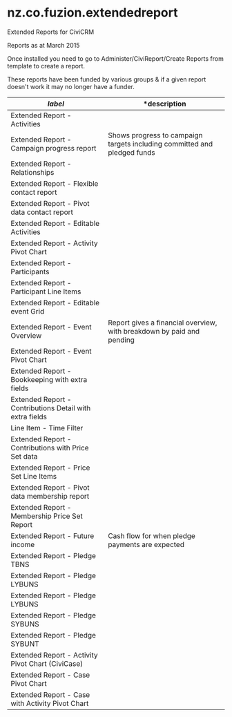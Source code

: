 # nz.co.fuzion.extendedreport
Extended Reports for CiviCRM

Reports as at March 2015

Once installed you need to go to Administer/CiviReport/Create Reports from template to create a report.

These reports have been funded by various groups & if a given report doesn't work it may no longer have a funder.

| *label* |*description|
|---------|---------|
| Extended Report - Activities |
| Extended Report - Campaign progress report |Shows progress to campaign targets including committed and pledged funds|
| Extended Report - Relationships ||
| Extended Report - Flexible contact report ||
| Extended Report - Pivot data contact report ||
| Extended Report - Editable Activities ||
| Extended Report - Activity Pivot Chart ||
| Extended Report - Participants ||
| Extended Report - Participant Line Items ||
| Extended Report - Editable event Grid ||
| Extended Report - Event Overview |Report gives a financial overview, with breakdown by paid and pending|
| Extended Report - Event Pivot Chart ||
| Extended Report - Bookkeeping with extra fields ||
| Extended Report - Contributions Detail with extra fields ||
| Line Item -  Time Filter ||
| Extended Report - Contributions with Price Set data ||
| Extended Report - Price Set Line Items ||
| Extended Report - Pivot data membership report ||
| Extended Report - Membership Price Set Report ||
| Extended Report - Future income |Cash flow for when pledge payments are expected|
| Extended Report - Pledge TBNS ||
| Extended Report - Pledge LYBUNS ||
| Extended Report - Pledge LYBUNS ||
| Extended Report - Pledge SYBUNS ||
| Extended Report - Pledge SYBUNT ||
| Extended Report - Activity Pivot Chart (CiviCase) ||
| Extended Report - Case Pivot Chart ||
| Extended Report - Case with Activity Pivot Chart ||

